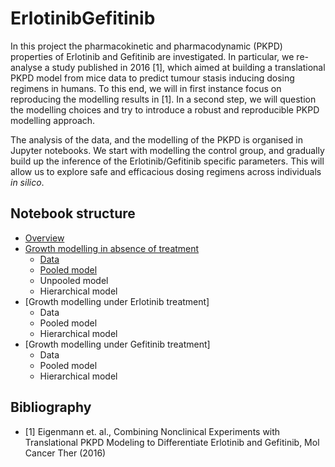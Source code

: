 # ErlotinibGefitinib

In this project the pharmacokinetic and pharmacodynamic (PKPD) properties of Erlotinib and Gefitinib are investigated. In particular, we re-analyse a study published in 2016 [1], which aimed at building a translational PKPD model from mice data to predict tumour stasis inducing dosing regimens in humans. To this end, we will in first instance focus on reproducing the modelling results in [1]. In a second step, we will question the modelling choices and try to
introduce a robust and reproducible PKPD modelling approach.

The analysis of the data, and the modelling of the PKPD is organised in Jupyter notebooks. We start with modelling the control group, 
and gradually build up the inference of the Erlotinib/Gefitinib specific parameters. This will allow us to explore safe and efficacious dosing regimens across individuals *in silico*.

## Notebook structure

- [Overview](https://github.com/DavAug/ErlotinibGefitinib/blob/master/notebooks/overview/overview.ipynb)
- [Growth modelling in absence of treatment](https://nbviewer.jupyter.org/github/DavAug/ErlotinibGefitinib/blob/master/notebooks/control_growth/data_preparation.ipynb)
    - [Data](https://nbviewer.jupyter.org/github/DavAug/ErlotinibGefitinib/blob/master/notebooks/control_growth/data_preparation.ipynb)
    - [Pooled model](https://github.com/DavAug/ErlotinibGefitinib/blob/master/control_growth_analysis.ipynb)
    - Unpooled model
    - Hierarchical model
- [Growth modelling under Erlotinib treatment]
    - Data
    - Pooled model
    - Hierarchical model
- [Growth modelling under Gefitinib treatment]
    - Data
    - Pooled model
    - Hierarchical model
    
## Bibliography

- <a name="ref1"> [1] </a> Eigenmann et. al., Combining Nonclinical Experiments with Translational PKPD Modeling to Differentiate Erlotinib and Gefitinib, Mol Cancer Ther (2016)
